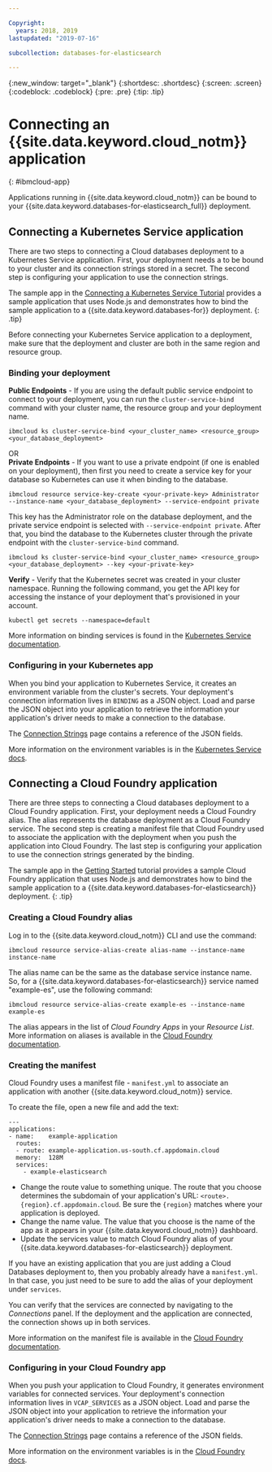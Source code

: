 ```yaml
---

Copyright:
  years: 2018, 2019
lastupdated: "2019-07-16"

subcollection: databases-for-elasticsearch

---
```


{:new_window: target="_blank"}
{:shortdesc: .shortdesc}
{:screen: .screen}
{:codeblock: .codeblock}
{:pre: .pre}
{:tip: .tip}

# Connecting an {{site.data.keyword.cloud_notm}} application
{: #ibmcloud-app}

Applications running in {{site.data.keyword.cloud_notm}} can be bound to your {{site.data.keyword.databases-for-elasticsearch_full}} deployment. 

## Connecting a Kubernetes Service application

There are two steps to connecting a Cloud databases deployment to a Kubernetes Service application. First, your deployment needs a to be bound to your cluster and its connection strings stored in a secret. The second step is configuring your application to use the connection strings.

The sample app in the [Connecting a Kubernetes Service Tutorial](/docs/services/databases-for-elasticsearch?topic=cloud-databases-tutorial-k8s-app) provides a sample application that uses Node.js and demonstrates how to bind the sample application to a {{site.data.keyword.databases-for}} deployment.
{: .tip}

Before connecting your Kubernetes Service application to a deployment, make sure that the deployment and cluster are both in the same region and resource group.

### Binding your deployment

**Public Endpoints** - If you are using the default public service endpoint to connect to your deployment, you can run the `cluster-service-bind` command with your cluster name, the resource group and your deployment name.
```
ibmcloud ks cluster-service-bind <your_cluster_name> <resource_group> <your_database_deployment>
```
OR  
**Private Endpoints** - If you want to use a private endpoint (if one is enabled on your deployment), then first you need to create a service key for your database so Kubernetes can use it when binding to the database.
```
ibmcloud resource service-key-create <your-private-key> Administrator --instance-name <your_database_deployment> --service-endpoint private
```
This key has the Administrator role on the database deployment, and the private service endpoint is selected with `--service-endpoint private`. After that, you bind the database to the Kubernetes cluster through the private endpoint with the `cluster-service-bind` command. 
```
ibmcloud ks cluster-service-bind <your_cluster_name> <resource_group> <your_database_deployment> --key <your-private-key>
```

**Verify** - Verify that the Kubernetes secret was created in your cluster namespace. Running the following command, you get the API key for accessing the instance of your deployment that's provisioned in your account.
```shell
kubectl get secrets --namespace=default
```
More information on binding services is found in the [Kubernetes Service documentation](/docs/containers?topic=containers-service-binding#bind-services).

### Configuring in your Kubernetes app 

When you bind your application to Kubernetes Service, it creates an environment variable from the cluster's secrets. Your deployment's connection information lives in `BINDING` as a JSON object. Load and parse the JSON object into your application to retrieve the information your application's driver needs to make a connection to the database. 

The [Connection Strings](/docs/services/databases-for-elasticsearch?topic=databases-for-elasticsearch-connection-strings#connection-string-breakdown) page contains a reference of the JSON fields.

More information on the environment variables is in the [Kubernetes Service docs](https://cloud.ibm.com/docs/containers?topic=containers-service-binding#reference_secret).

## Connecting a Cloud Foundry application

There are three steps to connecting a Cloud databases deployment to a Cloud Foundry application. First, your deployment needs a Cloud Foundry alias. The alias represents the database deployment as a Cloud Foundry service. The second step is creating a manifest file that Cloud Foundry used to associate the application with the deployment when you push the application into Cloud Foundry. The last step is configuring your application to use the connection strings generated by the binding.

The sample app in the [Getting Started](/docs/services/databases-for-elasticsearch?topic=databases-for-elasticsearch-getting-started) tutorial provides a sample Cloud Foundry application that uses Node.js and demonstrates how to bind the sample application to a {{site.data.keyword.databases-for-elasticsearch}} deployment.
{: .tip}

### Creating a Cloud Foundry alias

Log in to the {{site.data.keyword.cloud_notm}} CLI and use the command:

`ibmcloud resource service-alias-create alias-name --instance-name instance-name`

The alias name can be the same as the database service instance name. So, for a {{site.data.keyword.databases-for-elasticsearch}} service named "example-es", use the following command:

`ibmcloud resource service-alias-create example-es --instance-name example-es`

The alias appears in the list of _Cloud Foundry Apps_ in your _Resource List_. More information on aliases is available in the [Cloud Foundry documentation](/docs/cloud-foundry-public?topic=cloud-foundry-public-connect_app).

### Creating the manifest 

Cloud Foundry uses a manifest file - `manifest.yml` to associate an application with another {{site.data.keyword.cloud_notm}} service.

To create the file, open a new file and add the text:
  ```
  ---
  applications:
  - name:    example-application
    routes:
    - route: example-application.us-south.cf.appdomain.cloud
    memory:  128M
    services:
      - example-elasticsearch
  ```

- Change the route value to something unique. The route that you choose determines the subdomain of your application's URL: `<route>.{region}.cf.appdomain.cloud`. Be sure the `{region}` matches where your application is deployed.
- Change the name value. The value that you choose is the name of the app as it appears in your {{site.data.keyword.cloud_notm}} dashboard.
- Update the services value to match  Cloud Foundry alias of your {{site.data.keyword.databases-for-elasticsearch}} deployment.

If you have an existing application that you are just adding a Cloud Databases deployment to, then you probably already have a `manifest.yml`. In that case, you just need to be sure to add the alias of your deployment under `services`.

You can verify that the services are connected by navigating to the _Connections_ panel. If the deployment and the application are connected, the connection shows up in both services.

More information on the manifest file is available in the [Cloud Foundry documentation](/docs/cloud-foundry-public?topic=cloud-foundry-public-deployingapps#appmanifest).

### Configuring in your Cloud Foundry app

When you push your application to Cloud Foundry, it generates environment variables for connected services. Your deployment's connection information lives in `VCAP_SERVICES` as a JSON object. Load and parse the JSON object into your application to retrieve the information your application's driver needs to make a connection to the database. 

The [Connection Strings](/docs/services/databases-for-elasticsearch?topic=databases-for-elasticsearch-connection-strings#connection-string-breakdown) page contains a reference of the JSON fields.

More information on the environment variables is in the [Cloud Foundry docs](/docs/cloud-foundry-public?topic=cloud-foundry-public-deployingapps#app_env).
